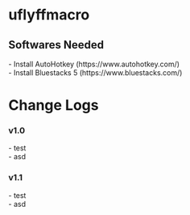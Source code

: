 # uflyffmacro

<h2 align="left">Softwares Needed</h2>
- Install AutoHotkey (https://www.autohotkey.com/) <br>
- Install Bluestacks 5 (https://www.bluestacks.com/)

<h1 align="left">Change Logs</h1>
<h3>v1.0</h3>
- test <br>
- asd
<h3>v1.1</h3>
- test <br>
- asd
